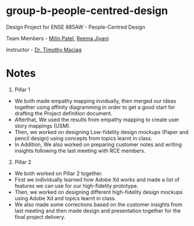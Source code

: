 # group-b-people-centred-design
Design Project for ENSE 885AW - People-Centred Design

Team Members - [Milin Patel][1], [Reema Jiyani][2]

Instructor - [Dr. Timothy Maciag][3]

[1]: https://github.com/milinpatel13298
[2]: https://github.com/RMJ916
[3]: https://www.maciag.ca/

# Notes
1.  Pillar 1
  * We both made empathy mapping invidually, then merged our ideas together using affinity diagramming in order to get a good start for drafting the Project definition document.
  * Afterthat, We used  the results from empathy mapping to  create user story mappings (USM). 
  * Then, we worked on designing Low-fidelity design mockups (Paper and pencil design) using concepts from topics learnt in class. 
  * In Addition, We also worked on preparing customer notes and writing insights following the last meeting with RCE members.
  
2.  Pillar 2
  * We both worked on Pillar 2 together.
  * First we individually learned how Adobe Xd works and made a list of features we can use for our high-fidelity prototype.
  * Then, we worked on designing different high-fidelity design mockups using Adobe Xd and topics learnt in class.
  * We also made some corrections based on the  customer insights from last meeting and then made design and presentation together for the final project delivery.
